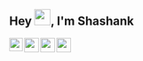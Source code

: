 ## Hey <img src="https://github.com/TheDudeThatCode/TheDudeThatCode/blob/master/Assets/Hi.gif" width="29px">, I'm Shashank

<a href="https://www.linkedin.com/in/shashank1302/">
  <img align="left" width="24px" src="https://cdn-icons-png.flaticon.com/512/174/174857.png"  />
</a>
<a href="https://twitter.com/iamshashank1302">
  <img align="left" width="26px" src="https://logodownload.org/wp-content/uploads/2014/09/twitter-logo-6.png" />
</a>
<a href="mailto:shashankshekhar1302@gmail.com">
  <img align="left" width="26px" src="https://cdn-icons-png.flaticon.com/512/281/281769.png" />
</a>
<a href="https://www.instagram.com/shashank.1302/">
  <img align="left" width="26px" src="https://upload.wikimedia.org/wikipedia/commons/thumb/a/a5/Instagram_icon.png/1024px-Instagram_icon.png" />
</a>


<br />
<br />

